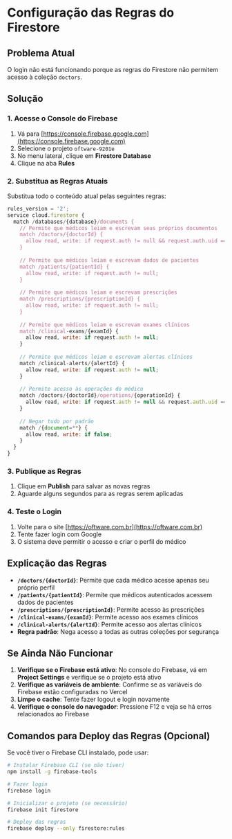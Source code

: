 # Configuração das Regras do Firestore

## Problema Atual
O login não está funcionando porque as regras do Firestore não permitem acesso à coleção `doctors`.

## Solução

### 1. Acesse o Console do Firebase
1. Vá para [https://console.firebase.google.com](https://console.firebase.google.com)
2. Selecione o projeto `oftware-9201e`
3. No menu lateral, clique em **Firestore Database**
4. Clique na aba **Rules**

### 2. Substitua as Regras Atuais
Substitua todo o conteúdo atual pelas seguintes regras:

```javascript
rules_version = '2';
service cloud.firestore {
  match /databases/{database}/documents {
    // Permite que médicos leiam e escrevam seus próprios documentos
    match /doctors/{doctorId} {
      allow read, write: if request.auth != null && request.auth.uid == doctorId;
    }
    
    // Permite que médicos leiam e escrevam dados de pacientes
    match /patients/{patientId} {
      allow read, write: if request.auth != null;
    }
    
    // Permite que médicos leiam e escrevam prescrições
    match /prescriptions/{prescriptionId} {
      allow read, write: if request.auth != null;
    }
    
    // Permite que médicos leiam e escrevam exames clínicos
    match /clinical-exams/{examId} {
      allow read, write: if request.auth != null;
    }
    
    // Permite que médicos leiam e escrevam alertas clínicos
    match /clinical-alerts/{alertId} {
      allow read, write: if request.auth != null;
    }
    
    // Permite acesso às operações do médico
    match /doctors/{doctorId}/operations/{operationId} {
      allow read, write: if request.auth != null && request.auth.uid == doctorId;
    }
    
    // Negar tudo por padrão
    match /{document=**} {
      allow read, write: if false;
    }
  }
}
```

### 3. Publique as Regras
1. Clique em **Publish** para salvar as novas regras
2. Aguarde alguns segundos para as regras serem aplicadas

### 4. Teste o Login
1. Volte para o site [https://oftware.com.br](https://oftware.com.br)
2. Tente fazer login com Google
3. O sistema deve permitir o acesso e criar o perfil do médico

## Explicação das Regras

- **`/doctors/{doctorId}`**: Permite que cada médico acesse apenas seu próprio perfil
- **`/patients/{patientId}`**: Permite que médicos autenticados acessem dados de pacientes
- **`/prescriptions/{prescriptionId}`**: Permite acesso às prescrições
- **`/clinical-exams/{examId}`**: Permite acesso aos exames clínicos
- **`/clinical-alerts/{alertId}`**: Permite acesso aos alertas clínicos
- **Regra padrão**: Nega acesso a todas as outras coleções por segurança

## Se Ainda Não Funcionar

1. **Verifique se o Firebase está ativo**: No console do Firebase, vá em **Project Settings** e verifique se o projeto está ativo
2. **Verifique as variáveis de ambiente**: Confirme se as variáveis do Firebase estão configuradas no Vercel
3. **Limpe o cache**: Tente fazer logout e login novamente
4. **Verifique o console do navegador**: Pressione F12 e veja se há erros relacionados ao Firebase

## Comandos para Deploy das Regras (Opcional)

Se você tiver o Firebase CLI instalado, pode usar:

```bash
# Instalar Firebase CLI (se não tiver)
npm install -g firebase-tools

# Fazer login
firebase login

# Inicializar o projeto (se necessário)
firebase init firestore

# Deploy das regras
firebase deploy --only firestore:rules
``` 